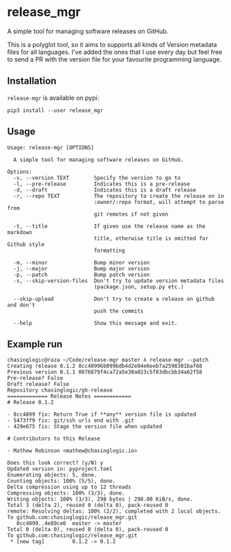 # release_mgr

A simple tool for managing software releases on GitHub.

This is a polyglot tool, so it aims to supports all kinds of Version metadata files for
all languages. I've added the ones that I use every day but feel free to send a PR with
the version file for your favourite programming language.

## Installation

`release-mgr` is available on pypi:

```
pip3 install --user release_mgr
```

## Usage

```
Usage: release-mgr [OPTIONS]

  A simple tool for managing software releases on GitHub.

Options:
  -v, --version TEXT        Specify the version to go to
  -l, --pre-release         Indicates this is a pre-release
  -d, --draft               Indicates this is a draft release
  -r, --repo TEXT           The repository to create the release on in
                            :owner/:repo format, will attempt to parse from
                            git remotes if not given

  -t, --title               If given use the release name as the markdown
                            title, otherwise title is omitted for Github style
                            formatting

  -m, --minor               Bump minor version
  -j, --major               Bump major version
  -p, --patch               Bump patch version
  -s, --skip-version-files  Don't try to update version metadata files
                            (package.json, setup.py etc.)

  --skip-upload             Don't try to create a release on github and don't
                            push the commits

  --help                    Show this message and exit.

```

## Example run

```
chasinglogic@raza ~/Code/release-mgr master λ release-mgr --patch
Creating release 0.1.2 8cc48996b099bdb4d2e04e6eeb7a2598381baf68
Previous version 0.1.1 0076879f4ca72a5e30a023c5f83dbcbb34a62f58
Pre-release? False
Draft release? False
Repository chasinglogic/gh-release
============= Release Notes ============
# Release 0.1.2

- 8cc4899 fix: Return True if **any** version file is updated
- 5473ff9 fix: git/ssh urls end with .git
- 429e675 fix: Stage the version file when updated

# Contributors to this Release

- Mathew Robinson <mathew@chasinglogic.io>

Does this look correct? (y/N) y
Updated version in: pyproject.toml
Enumerating objects: 5, done.
Counting objects: 100% (5/5), done.
Delta compression using up to 12 threads
Compressing objects: 100% (3/3), done.
Writing objects: 100% (3/3), 298 bytes | 298.00 KiB/s, done.
Total 3 (delta 2), reused 0 (delta 0), pack-reused 0
remote: Resolving deltas: 100% (2/2), completed with 2 local objects.
To github.com:chasinglogic/release_mgr.git
   8cc4899..4e89ce6  master -> master
Total 0 (delta 0), reused 0 (delta 0), pack-reused 0
To github.com:chasinglogic/release_mgr.git
 * [new tag]         0.1.2 -> 0.1.2
```
